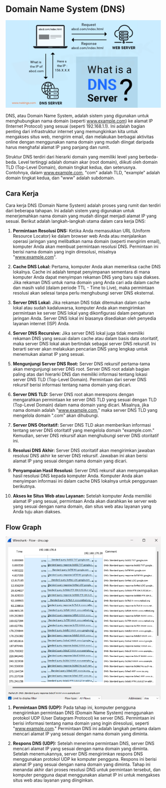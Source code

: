 # Domain Name System (DNS)

<div align="center">
    <img src="../../asset/minggu 4/dns.png" />
</div>

DNS, atau Domain Name System, adalah sistem yang digunakan untuk menghubungkan nama domain (seperti www.example.com) ke alamat IP (Internet Protocol) yang sesuai (seperti 192.168.1.1). Ini adalah bagian penting dari infrastruktur internet yang memungkinkan kita untuk mengakses situs web, mengirim email, dan melakukan berbagai aktivitas online dengan menggunakan nama domain yang mudah diingat daripada harus menghafal alamat IP yang panjang dan rumit.

Struktur DNS terdiri dari hierarki domain yang memiliki level yang berbeda-beda. Level tertinggi adalah domain akar (root domain), diikuti oleh domain TLD (Top-Level Domain), domain tingkat kedua, dan seterusnya. Contohnya, dalam www.example.com, "com" adalah TLD, "example" adalah domain tingkat kedua, dan "www" adalah subdomain.

## Cara Kerja

Cara kerja DNS (Domain Name System) adalah proses yang rumit dan terdiri dari beberapa tahapan. Ini adalah sistem yang digunakan untuk menerjemahkan nama domain yang mudah diingat menjadi alamat IP yang sesuai. Berikut adalah langkah-langkah utama dalam cara kerja DNS:

1. **Permintaan Resolusi DNS:** Ketika Anda memasukkan URL (Uniform Resource Locator) ke dalam browser web Anda atau menjalankan operasi jaringan yang melibatkan nama domain (seperti mengirim email), komputer Anda akan membuat permintaan resolusi DNS. Permintaan ini berisi nama domain yang ingin diresolusi, misalnya "www.example.com".

2. **Cache DNS Lokal:** Pertama, komputer Anda akan memeriksa cache DNS lokalnya. Cache ini adalah tempat penyimpanan sementara di mana komputer Anda dapat menyimpan rekaman DNS yang baru saja diakses. Jika rekaman DNS untuk nama domain yang Anda cari ada dalam cache dan masih valid (dalam periode TTL - Time to Live), maka permintaan resolusi akan selesai tanpa perlu menghubungi server DNS eksternal.
3. **Server DNS Lokal:** Jika rekaman DNS tidak ditemukan dalam cache lokal atau sudah kadaluwarsa, komputer Anda akan mengirimkan permintaan ke server DNS lokal yang dikonfigurasi dalam pengaturan jaringan Anda. Server DNS lokal ini biasanya disediakan oleh penyedia layanan internet (ISP) Anda.
4. **Server DNS Recursive:** Jika server DNS lokal juga tidak memiliki rekaman DNS yang sesuai dalam cache atau dalam basis data otoritatif, maka server DNS lokal akan bertindak sebagai server DNS rekursif. Ini berarti server akan melakukan pencarian DNS yang lengkap untuk menemukan alamat IP yang sesuai.
5. **Mengunjungi Server DNS Root:** Server DNS rekursif pertama-tama akan mengunjungi server DNS root. Server DNS root adalah bagian paling atas dari hierarki DNS dan memiliki informasi tentang lokasi server DNS TLD (Top-Level Domain). Permintaan dari server DNS rekursif berisi informasi tentang nama domain yang dicari.
6. **Server DNS TLD:** Server DNS root akan merespons dengan mengarahkan permintaan ke server DNS TLD yang sesuai dengan TLD (Top-Level Domain) dalam nama domain yang dicari. Misalnya, jika nama domain adalah "www.example.com," maka server DNS TLD yang mengelola domain ".com" akan dihubungi.
7. **Server DNS Otoritatif:** Server DNS TLD akan memberikan informasi tentang server DNS otoritatif yang mengelola domain "example.com." Kemudian, server DNS rekursif akan menghubungi server DNS otoritatif ini.
8. **Resolusi DNS Akhir:** Server DNS otoritatif akan mengirimkan jawaban resolusi DNS akhir ke server DNS rekursif. Jawaban ini akan berisi alamat IP yang sesuai dengan nama domain yang dicari.
9. **Penyampaian Hasil Resolusi:** Server DNS rekursif akan menyampaikan hasil resolusi DNS kepada komputer Anda. Komputer Anda akan menyimpan informasi ini dalam cache DNS lokalnya untuk penggunaan berikutnya.
10. **Akses ke Situs Web atau Layanan:** Setelah komputer Anda memiliki alamat IP yang sesuai, permintaan Anda akan diarahkan ke server web yang sesuai dengan nama domain, dan situs web atau layanan yang Anda tuju akan diakses.

## Flow Graph

<div align="center">
    <img src="../../asset/minggu 4/dns-fg.png" />
</div>

1. **Permintaan DNS (UDP):** Pada tahap ini, komputer pengguna mengirimkan permintaan DNS (Domain Name System) menggunakan protokol UDP (User Datagram Protocol) ke server DNS. Permintaan ini berisi informasi tentang nama domain yang ingin diresolusi, seperti "www.example.com." Permintaan DNS ini adalah langkah pertama dalam mencari alamat IP yang sesuai dengan nama domain yang diminta.

2. **Respons DNS (UDP):** Setelah menerima permintaan DNS, server DNS mencari alamat IP yang sesuai dengan nama domain yang diminta. Setelah menemukannya, server DNS mengirimkan respons DNS menggunakan protokol UDP ke komputer pengguna. Respons ini berisi alamat IP yang sesuai dengan nama domain yang diminta. Tahap ini menandai akhir dari proses resolusi DNS untuk permintaan tersebut, dan komputer pengguna dapat menggunakan alamat IP ini untuk mengakses situs web atau layanan yang diinginkan.
